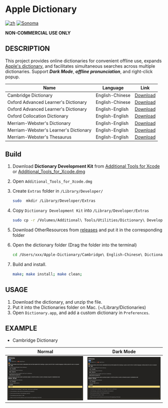 # Apple Dictionary

[![zh](https://img.shields.io/badge/lang-%E4%B8%AD%E6%96%87-blue)](https://github.com/wayneclub/Apple-Dictionary/blob/main/README.zh-Hant.md) [![Sonoma](https://img.shields.io/badge/macOS-Sonoma-orange)](https://www.apple.com/macos/sonoma/)

**NON-COMMERCIAL USE ONLY**

## DESCRIPTION

This project provides online dictionaries for convenient offline use, expands [Apple's dictionary](https://support.apple.com/guide/dictionary/welcome/mac), and facilitates simultaneous searches across multiple dictionaries. Support ***Dark Mode***, ***offline pronunciation***, and right-click popup.

| Name                                   | Language        | Link |
| -------------------------------------- | --------------- | ------ |
| Cambridge Dictionary                   | English-Chinese | [Download](https://1drv.ms/f/s!AnPUuUreZmM0jwtbZhCZvp0wP2dY?e=sSQZTq) |
| Oxford Advanced Learner's Dictionary   | English-Chinese | [Download](https://1drv.ms/f/s!AnPUuUreZmM0jwtbZhCZvp0wP2dY?e=sSQZTq) |
| Oxford Advanced Learner's Dictionary   | English-English | [Download](https://1drv.ms/f/s!AnPUuUreZmM0jwtbZhCZvp0wP2dY?e=sSQZTq) |
| Oxford Collocation Dictionary          | English-English | [Download](https://1drv.ms/f/s!AnPUuUreZmM0jwtbZhCZvp0wP2dY?e=sSQZTq) |
| Merriam-Webster's Dictionary           | English-English | [Download](https://1drv.ms/f/s!AnPUuUreZmM0jwtbZhCZvp0wP2dY?e=sSQZTq) |
| Merriam-Webster's Learner's Dictionary | English-English | [Download](https://1drv.ms/f/s!AnPUuUreZmM0jwtbZhCZvp0wP2dY?e=sSQZTq) |
| Merriam-Webster's Thesaurus            | English-English | [Download](https://1drv.ms/f/s!AnPUuUreZmM0jwtbZhCZvp0wP2dY?e=sSQZTq) |

## Build

1. Download **Dictionary Development Kit** from [Additional Tools for Xcode](https://developer.apple.com/download/all/) or [Additional_Tools_for_Xcode.dmg](https://github.com/wayneclub/Apple-Dictionary/releases/download/v1.0.0/Additional_Tools_for_Xcode_15.dmg)

2. Open `Additional_Tools_for_Xcode.dmg`

3. Create `Extras` folder in `/Library/Developer/`

    ```bash
    sudo  mkdir /Library/Developer/Extras
    ```

4. Copy `Dictionary Development Kit` into `/Library/Developer/Extras`

    ```bash
    sudo cp -r /Volumes/Additional\ Tools/Utilities/Dictionary\ Development\ Kit /Library/Developer/Extras
    ```

5. Download OtherResources from [releases](https://github.com/wayneclub/Apple-Dictionary/releases) and put it in the corresponding folder

6. Open the dictionary folder (Drag the folder into the terminal)

    ```bash
    cd /Users/xxx/Apple-Dictionary/Cambridge\ English-Chinese\ Dictionary
    ```

7. Build and install.

    ```bash
    make; make install; make clean;
    ```

## USAGE

1. Download the dictionary, and unzip the file.
2. Put it into the Dictionaries folder on Mac. (~/Library/Dictionaries)
3. Open `Dictionary.app`, and add a custom dictionary in `Preferences`.

## EXAMPLE

- Cambridge Dictionary

| Normal             |  Dark Mode |
:-------------------------:|:-------------------------:
![Cambridge English-Chinese Dictionary_normal](images/Cambridge%20English-Chinese%20Dictionary/dark_mode.png) | ![Cambridge English-Chinese Dictionary_dark mode](images/Cambridge%20English-Chinese%20Dictionary/dark_mode.png)